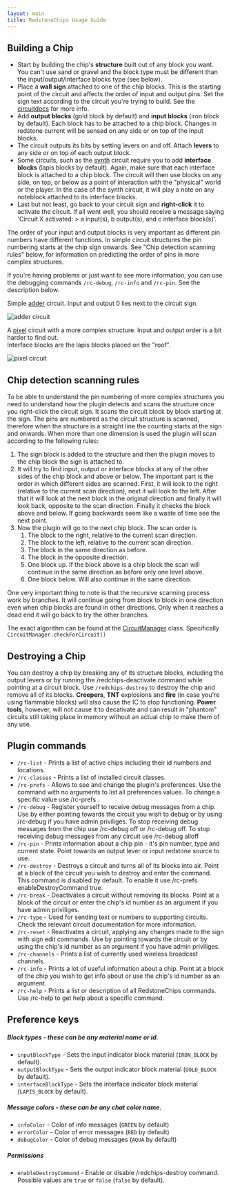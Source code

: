 ```yaml
---
layout: main
title: RedstoneChips Usage Guide
---
```


Building a Chip
---------------
- Start by building the chip's __structure__ built out of any block you want. You can't use sand or gravel and the block type must be different than the input/output/interface blocks type (see below).
- Place a __wall sign__ attached to one of the chip blocks. This is the starting point of the circuit and affects the order of input and output pins. Set the sign text according to the circuit you're trying to build. See the [circuitdocs](/RedstoneChips/circuitdocs) for more info.
- Add __output blocks__ (gold block by default) and __input blocks__ (iron block by default). Each block has to be attached to a chip block. Changes in redstone current will be sensed on any side or on top of the input blocks. 
- The circuit outputs its bits by setting levers on and off. Attach __levers__ to any side or on top of each output block.
- Some circuits, such as the [synth](/RedstoneChips/circuitdocs/Synth.html) circuit require you to add __interface blocks__ (lapis blocks by default). Again, make sure that each interface block is attached to a chip block. The circuit will then use blocks on any side, on top, or below as a point of interaction with the "physical" world or the player. In the case of the synth circuit, it will play a note on any noteblock attached to its interface blocks.
- Last but not least, go back to your circuit sign and __right-click__ it to activate the circuit. If all went well, you should receive a message saying 'Circuit X activated: > a input(s), b output(s), and c interface block(s)'. 

The order of your input and output blocks is very important as different pin numbers have different functions. In simple circuit structures the pin numbering starts at the chip sign onwards. See "Chip detection scanning rules" below, for information on predicting the order of pins in more complex structures.

If you're having problems or just want to see more information, you can use the debugging commands `/rc-debug`, `/rc-info` and `/rc-pin`. See the description below.


Simple [adder](/RedstoneChips/circuitdocs/Adder.html) circuit. Input and output 0 lies next to the circuit sign.

![adder circuit](/RedstoneChips/images/adder.jpg)



A [pixel](/RedstoneChips/circuitdocs/Pixel.html) circuit with a more complex structure. Input and output order is a bit harder to find out.  
Interface blocks are the lapis blocks placed on the "roof".

![pixel circuit](/RedstoneChips/images/pixel2.png)

Chip detection scanning rules
------------------------------
To be able to understand the pin numbering of more complex structures you need to understand how the plugin detects and scans the structure once you right-click the circuit sign. It scans the circuit block by block starting at the sign. The pins are numbered as the circuit structure is scanned, therefore when the structure is a straight line the counting starts at the sign and onwards. When more than one dimension is used the plugin will scan according to the following rules:
1. The sign block is added to the structure and then the plugin moves to the chip block the sign is attached to. 
2. It will try to find input, output or interface blocks at any of the other sides of the chip block and above or below. The important part is the order in which different sides are scanned. First, it will look to the right (relative to the current scan direction), next it will look to the left. After that it will look at the next block in the original direction and finally it will look back, opposite to the scan direction. Finally it checks the block above and below. If going backwards seem like a waste of time see the next point. 
3. Now the plugin will go to the next chip block. The scan order is 
	1. The block to the right, relative to the current scan direction.
	2. The block to the left, relative to the current scan direction.
	3. The block in the same direction as before.
	4. The block in the opposite direction.
	5. One block up. If the block above is a chip block the scan will continue in the same direction as before only one level above.
	6. One block below. Will also continue in the same direction.
	
One very important thing to note is that the recursive scanning process work by branches. It will continue going from block to block in one direction even when chip blocks are found in other directions. Only when it reaches a dead end it will go back to try the other branches.

The exact algorithm can be found at the [CircuitManager](http://github.com/eisental/RedstoneChips/blob/master/src/main/java/org/tal/redstonechips/CircuitManager.java) class. Specifically `CircuitManager.checkForCircuit()`

Destroying a Chip
-----------------
You can destroy a chip by breaking any of its structure blocks, including the output levers or by running the /redchips-deactivate command
while pointing at a circuit block. Use `/redchips-destroy` to destroy the chip and remove all of its blocks. 
__Creepers__, __TNT__ explosions and __fire__ (in case you're using flammable blocks) will also cause the IC to stop functioning.
__Power tools__, however, will not cause it to decativate and can result in "phantom" circuits still taking place in memory without an actual chip to make them of any use.

Plugin commands
----------------
- `/rc-list` - Prints a list of active chips including their id numbers and locations.
- `/rc-classes` - Prints a list of installed circuit classes.
- `/rc-prefs` - Allows to see and change the plugin's preferences. Use the command with no arguments to list all preferences values.
      To change a specific value use /rc-prefs <pref key> <new value>.
- `/rc-debug` - Register yourself to receive debug messages from a chip. Use by either pointing towards the circuit you wish to debug or by using /rc-debug <chip id> if you have admin priviliges. To stop receiving debug messages from the chip use /rc-debug off or /rc-debug <chip id> off. To stop receiving debug messages from any circuit use /rc-debug alloff
- `/rc-pin` - Prints information about a chip pin - it's pin number, type and current state. Point towards an output lever or input redstone
      source to use.
- `/rc-destroy` - Destroys a circuit and turns all of its blocks into air. Point at a block of the circuit you wish to destroy and enter the command. This command is disabled by default. To enable it use /rc-prefs enableDestroyCommand true.
- `/rc-break` - Deactivates a circuit without removing its blocks. Point at a block of the circuit or enter the chip's id number as an argument if you have admin priviliges.
- `/rc-type` - Used for sending text or numbers to supporting circuits. Check the relevant circuit documentation for more information.
- `/rc-reset` - Reactivates a circuit, applying any changes made to the sign with sign edit commands. Use by pointing towards the circuit or by using the chip's id number as an argument if you have admin priviliges.
- `/rc-channels` - Prints a list of currently used wireless broadcast channels.
- `/rc-info` - Prints a lot of useful information about a chip. Point at a block of the chip you wish to get info about or use the chip's id number as an argument.
- `/rc-help` - Prints a list or description of all RedstoneChips commands. Use /rc-help <command name> to get help about a specific command.

Preference keys
---------------

##### Block types - these can be any material name or id.
- `inputBlockType` - Sets the input indicator block material (`IRON_BLOCK` by default).
- `outputBlockType` - Sets the output indicator block material (`GOLD_BLOCK` by default).
- `interfaceBlockType` - Sets the interface indicator block material (`LAPIS_BLOCK` by default).

##### Message colors - these can be any chat color name.
- `infoColor` - Color of info messages (`GREEN` by default)
- `errorColor` - Color of error messages (`RED` by default)
- `debugColor` - Color of debug messages (`AQUA` by default)

##### Permissions
- `enableDestroyCommand` - Enable or disable /redchips-destroy command. Possible values are `true` or `false` (`false` by default).

